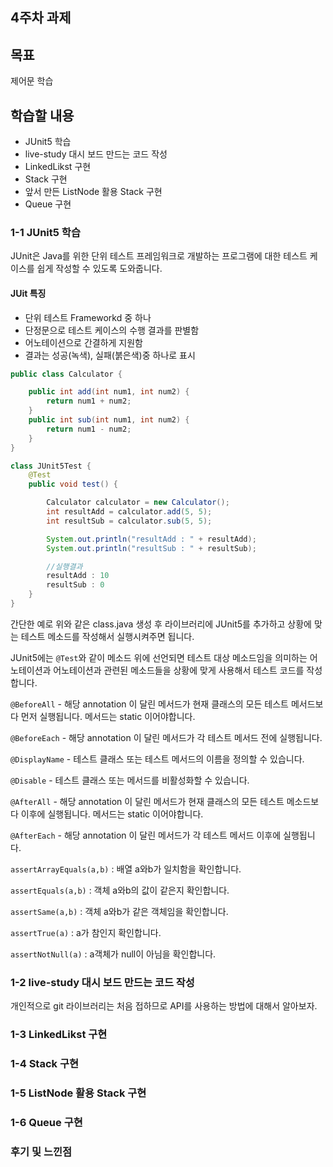 ## 4주차 과제

## 목표
제어문 학습
## 학습할 내용
- JUnit5 학습
- live-study 대시 보드 만드는 코드 작성
- LinkedLikst 구현
- Stack 구현
- 앞서 만든 ListNode 활용 Stack 구현
- Queue 구현

### 1-1 JUnit5 학습
JUnit은 Java를 위한 단위 테스트 프레임워크로 개발하는 프로그램에 대한 테스트 케이스를 쉽게 작성할 수 있도록 도와줍니다.

#### JUit 특징
- 단위 테스트 Frameworkd 중 하나
- 단정문으로 테스트 케이스의 수행 결과를 판별함
- 어노테이션으로 간결하게 지원함
- 결과는 성공(녹색), 실패(붉은색)중 하나로 표시

```java
public class Calculator {

    public int add(int num1, int num2) {
        return num1 + num2;
    }   
    public int sub(int num1, int num2) {
        return num1 - num2;
    }
}
```

```java
class JUnit5Test {
    @Test
    public void test() {

        Calculator calculator = new Calculator();
        int resultAdd = calculator.add(5, 5);       
        int resultSub = calculator.sub(5, 5);

        System.out.println("resultAdd : " + resultAdd);       
        System.out.println("resultSub : " + resultSub);

        //실행결과
        resultAdd : 10
        resultSub : 0
    }
}
```
간단한 예로 위와 같은 class.java 생성 후 라이브러리에 JUnit5를 추가하고 상황에 맞는 테스트 메소드를 작성해서 실행시켜주면 됩니다.

JUnit5에는 `@Test`와 같이 메소드 위에 선언되면 테스트 대상 메소드임을 의미하는 어노테이션과 어노테이션과 관련된 메소드들을 상황에 맞게 사용해서 테스트 코드를 작성합니다.

`@BeforeAll` - 해당 annotation 이 달린 메서드가 현재 클래스의 모든 테스트 메서드보다 먼저 실행됩니다. 메서드는 static 이어야합니다.

`@BeforeEach` - 해당 annotation 이 달린 메서드가 각 테스트 메서드 전에 실행됩니다.

`@DisplayName` - 테스트 클래스 또는 테스트 메서드의 이름을 정의할 수 있습니다.

`@Disable` - 테스트 클래스 또는 메서드를 비활성화할 수 있습니다.

`@AfterAll` - 해당 annotation 이 달린 메서드가 현재 클래스의 모든 테스트 메소드보다 이후에 실행됩니다. 메서드는 static 이어야합니다.

`@AfterEach` - 해당 annotation 이 달린 메서드가 각 테스트 메서드 이후에 실행됩니다.

`assertArrayEquals(a,b)` : 배열 a와b가 일치함을 확인합니다.

`assertEquals(a,b)` : 객체 a와b의 값이 같은지 확인합니다.

`assertSame(a,b)` : 객체 a와b가 같은 객체임을 확인합니다.

`assertTrue(a)` : a가 참인지 확인합니다.

`assertNotNull(a)` : a객체가 null이 아님을 확인합니다.

### 1-2 live-study 대시 보드 만드는 코드 작성
개인적으로 git 라이브러리는 처음 접하므로 API를 사용하는 방법에 대해서 알아보자.



### 1-3 LinkedLikst 구현


### 1-4 Stack 구현


### 1-5 ListNode 활용 Stack 구현


### 1-6 Queue 구현


### 후기 및 느낀점
